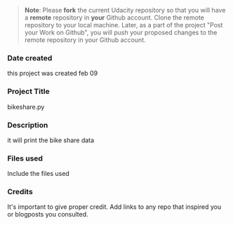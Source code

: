 >**Note**: Please **fork** the current Udacity repository so that you will have a **remote** repository in **your** Github account. Clone the remote repository to your local machine. Later, as a part of the project "Post your Work on Github", you will push your proposed changes to the remote repository in your Github account.

### Date created
this project was created feb 09

### Project Title
bikeshare.py

### Description
it will print the bike share data 

### Files used
Include the files used

### Credits
It's important to give proper credit. Add links to any repo that inspired you or blogposts you consulted.

